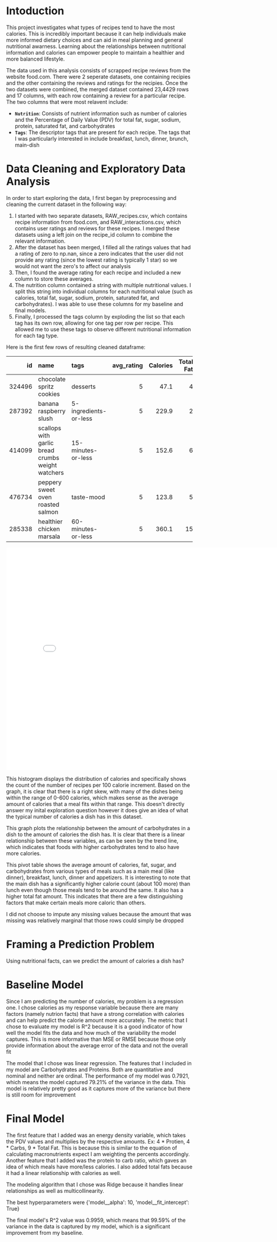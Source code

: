 # Intoduction
This project investigates what types of recipes tend to have the most calories. This is incredibly important because it can help individuals make more informed dietary choices and can aid in meal planning and general nutritional awarness. Learning about the relationships between nutritional information and calories can empower people to maintain a healthier and more balanced lifestyle.

The data used in this analysis consists of scrapped recipe reviews from the website food.com. There were 2 seperate datasets, one containing recipies and the other containing the reviews and ratings for the recipies. Once the two datasets were combined, the merged dataset contained 23,4429 rows and 17 columns, with each row containing a review for a particular recipe. The two columns that were most relavent include: 

- **`Nutrition`**: Consists of nutrient information such as number of calories and the Percentage of Daily Value (PDV) for total fat, sugar, sodium, protein, saturated fat, and carbohydrates
- **`Tags`**: The descriptor tags that are present for each recipe. The tags that I was particularly interested in include breakfast, lunch, dinner, brunch, main-dish

# Data Cleaning and Exploratory Data Analysis
In order to start exploring the data, I first began by preprocessing and cleaning the current dataset in the following way:

1. I started with two separate datasets, RAW_recipes.csv, which contains recipe information from food.com, and RAW_interactions.csv, which contains user ratings and reviews for these recipes. I merged these datasets using a left join on the recipe_id column to combine the relevant information.
2. After the dataset has been merged, I filled all the ratings values that had a rating of zero to np.nan, since a zero indicates that the user did not provide any rating (since the lowest rating is typically 1 star) so we would not want the zero's to affect our analysis
3. Then, I found the average rating for each recipe and included a new column to store these averages.
4. The nutrition column contained a string with multiple nutritional values. I split this string into individual columns for each nutritional value (such as calories, total fat, sugar, sodium, protein, saturated fat, and carbohydrates). I was able to use these columns for my baseline and final models.
5. Finally, I processed the tags column by exploding the list so that each tag has its own row, allowing for one tag per row per recipe. This allowed me to use these tags to observe different nutritional information for each tag type.

Here is the first few rows of resulting cleaned dataframe:

|     id  | name                                              | tags                  |   avg_rating |   Calories |   Total Fat |   Sugar |   Sodium |   Protein |   Saturated Fat |   Carbohydrates |
|--------:|:--------------------------------------------------|:----------------------|-------------:|-----------:|------------:|--------:|---------:|----------:|----------------:|----------------:|
| 324496  | chocolate spritz cookies                          | desserts              |            5 |       47.1 |           4 |      10 |        0 |         1 |               8 |               1 |
| 287392  | banana raspberry slush                            | 5-ingredients-or-less |            5 |      229.9 |           2 |     165 |        1 |         8 |               2 |              18 |
| 414099  | scallops with garlic bread crumbs weight watchers | 15-minutes-or-less    |            5 |      152.6 |           6 |       1 |       38 |        36 |              10 |               3 |
| 476734  | peppery sweet oven roasted salmon                 | taste-mood            |            5 |      123.8 |           5 |      16 |        2 |        34 |               3 |               1 |
| 285338  | healthier chicken marsala                         | 60-minutes-or-less    |            5 |      360.1 |          15 |       9 |       18 |        56 |              15 |               4 |

 <iframe
 src="assets/calorie-distribution.html"
 width="800"
 height="600"
 frameborder="0"
 ></iframe>

This histogram displays the distribution of calories and specifically shows the count of the number of recipes per 100 calorie increment. Based on the graph, it is clear that there is a right skew, with many of the dishes being within the range of 0-600 calories, which makes sense as the average amount of calories that a meal fits within that range. This doesn't directly answer my inital exploration question however it does give an idea of what the typical number of calories a dish has in this dataset.

This graph plots the relationship between the amount of carbohydrates in a dish to the amount of calories the dish has. It is clear that there is a linear relationship between these variables, as can be seen by the trend line, which indicates that foods with higher carbohydrates tend to also have more calories.

This pivot table shows the average amount of calories, fat, sugar, and carbohydrates from various types of meals such as a main meal (like dinner), breakfast, lunch, dinner and appetizers. It is interesting to note that the main dish has a significantly higher calorie count (about 100 more) than lunch even though those meals tend to be around the same. It also has a higher total fat amount. This indicates that there are a few distinguishing factors that make certain meals more caloric than others.

I did not choose to impute any missing values because the amount that was missing was relatively marginal that those rows could simply be dropped

# Framing a Prediction Problem
Using nutritional facts, can we predict the amount of calories a dish has?

# Baseline Model
Since I am predicting the number of calories, my problem is a regression one. I chose calories as my response variable because there are many factors (namely nutrion facts) that have a strong correlation with calories and can help predict the calorie amount more accurately. The metric that I chose to evaluate my model is R^2 because it is a good indicator of how well the model fits the data and how much of the variability the model captures. This is more informative than MSE or RMSE because those only provide information about the average error of the data and not the overall fit

The model that I chose was linear regression. The features that I included in my model are Carbohydrates and Proteins. Both are quantitative and nominal and neither are ordinal. The performance of my model was 0.7921, which means the model captured 79.21% of the variance in the data. This model is relatively pretty good as it captures more of the variance but there is still room for improvement

# Final Model
The first feature that I added was an energy density variable, which takes the PDV values and multiplies by the respective amounts. Ex: 4 * Protien, 4 * Carbs, 9 * Total Fat. This is because this is similar to the equation of calculating macronutrients expect I am weighting the percents accordingly. Another feature that I added was the protein to carb ratio, which gaves an idea of which meals have more/less calories. I also added total fats because it had a linear relationship with calories as well. 

The modeling algorithm that I chose was Ridge because it handles linear relationships as well as multicollinearity. 

The best hyperparameters were {'model__alpha': 10, 'model__fit_intercept': True}

The final model's R^2 value was 0.9959, which means that 99.59% of the variance in the data is captured by my model, which is a significant improvement from my baseline. 

